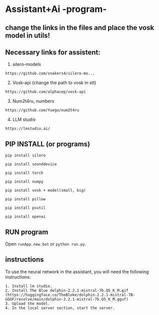 # Assistant+Ai -program-

## change the links in the files and place the vosk model in utils!


## Necessary links for assistent:

1. silero-models
```
https://github.com/snakers4/silero-mo...
```

2. Vosk-api (change the path to vosk in stt)
```
https://github.com/alphacep/vosk-api
```

3. Num2t4ru, numbers
```
https://github.com/Yuego/num2t4ru
```
4. LLM studio
```
https://lmstudio.ai/
```

## PIP INSTALL (or programs)

```
pip install silero
```

```
pip install sounddevice 
```

```
pip install torch
```

```
pip install numpy
```

```
pip install vosk + model(smаll, big)
```

```
pip install pillow
```

```
pip install psutil
```

```
pip install openai
```

## RUN program
Open `runApp.new.bat` or `python run.py`.

## instructions

 To use the neural network in the assistant, you will need the following instructions:
```
1. Install lm studio.
2. Install The Blue dolphin-2.2.1-mistral-7b.Q5_K_M.gif (https://huggingface.co/TheBloke/dolphin-2.2.1-mistral-7B-GGUF/resolve/main/dolphin-2.2.1-mistral-7b.Q5_K_M.gguf)
3. Upload the model.
4. In the local server section, start the server.
```
